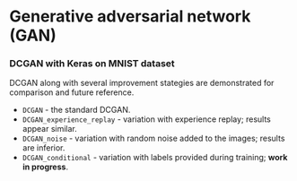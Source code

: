 # Generative adversarial network (GAN)

### DCGAN with Keras on MNIST dataset

DCGAN along with several improvement stategies are demonstrated for comparison and future reference.


* `DCGAN` - the standard DCGAN.
* `DCGAN_experience_replay` - variation with experience replay; results appear similar.
* `DCGAN_noise` - variation with random noise added to the images; results are inferior.
* `DCGAN_conditional` - variation with labels provided during training; **work in progress**.
